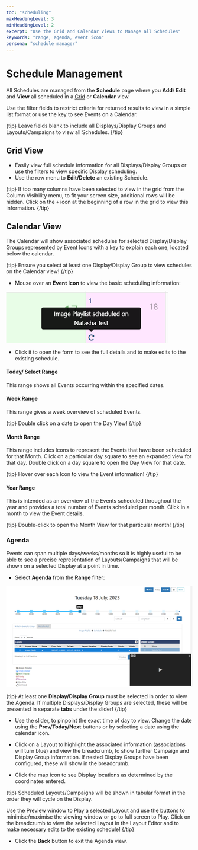 ```yaml
---
toc: "scheduling"
maxHeadingLevel: 3
minHeadingLevel: 2
excerpt: "Use the Grid and Calendar Views to Manage all Schedules"
keywords: "range, agenda, event icon"
persona: "schedule manager"
---
```


# Schedule Management

All Schedules are managed from the **Schedule** page where you **Add**/ **Edit** and **View** all scheduled in a [Grid](tour_cms_navigation.html#content-grids) or **Calendar** view.

Use the filter fields to restrict criteria for returned results to view in a simple list format or use the key to see Events on a Calendar.

{tip}
Leave fields blank to include all Displays/Display Groups and Layouts/Campaigns to view all Schedules.
{/tip} 

## Grid View

- Easily view full schedule information for all Displays/Display Groups or use the filters to view specific Display scheduling.
- Use the row menu to **Edit/Delete** an existing Schedule.

{tip}
If too many columns have been selected to view in the grid from the Column Visibility menu, to fit your screen size, additional rows will be hidden. Click on the `+` icon at the beginning of a row in the grid to view this information.
{/tip}

## Calendar View

The Calendar will show associated schedules for selected Display/Display Groups represented by Event Icons with a key to explain each one, located below the calendar.

{tip}
Ensure you select at least one Display/Display Group to view schedules on the Calendar view!
{/tip}

- Mouse over an **Event Icon** to view the basic scheduling information:

![Calendar Event](img/v4_scheduling_management_calendar_event.png)

-  Click it to open the form to see the full details and to make edits to the existing schedule.

#### Today/ Select Range

This range shows all Events occurring within the specified dates.

#### Week Range

This range gives a week overview of scheduled Events.

{tip}
 Double click on a date to open the Day View!
{/tip}

#### Month Range

This range includes Icons to represent the Events that have been scheduled for that Month. Click on a particular day square to see an expanded view for that day. Double click on a day square to open the Day View for that date.

{tip}
Hover over each Icon to view the Event information!
{/tip}

#### Year Range

This is intended as an overview of the Events scheduled throughout the year and provides a total number of Events scheduled per month. Click in a month to view the Event details.

{tip}
Double-click to open the Month View for that particular month!
{/tip}

### Agenda

Events can span multiple days/weeks/months so it is highly useful to be able to see a precise representation of Layouts/Campaigns that will be shown on a selected Display at a point in time.

- Select **Agenda** from the **Range** filter:

![Agenda](img/v4_scheduling_agenda.png)

{tip}
At least one **Display/Display Group** must be selected in order to view the Agenda. If multiple Displays/Display Groups are selected, these will be presented in separate **tabs** under the slider!
{/tip}

- Use the slider, to pinpoint the exact time of day to view. Change the date using the **Prev/Today/Next** buttons or by selecting a date using the calendar icon.


- Click on a Layout to highlight the associated information (associations will turn blue) and view the breadcrumb, to show further Campaign and Display Group information. If nested Display Groups have been configured, these will show in the breadcrumb.
- Click the map icon to see Display locations as determined by the coordinates entered.

{tip}
Scheduled Layouts/Campaigns will be shown in tabular format in the order they will cycle on the Display.

Use the Preview window to Play a selected Layout and use the buttons to minimise/maximise the viewing window or go to full screen to Play.
Click on the breadcrumb to view the selected Layout in the Layout Editor and to make necessary edits to the existing schedule!
{/tip}

- Click the **Back** button to exit the Agenda view.

